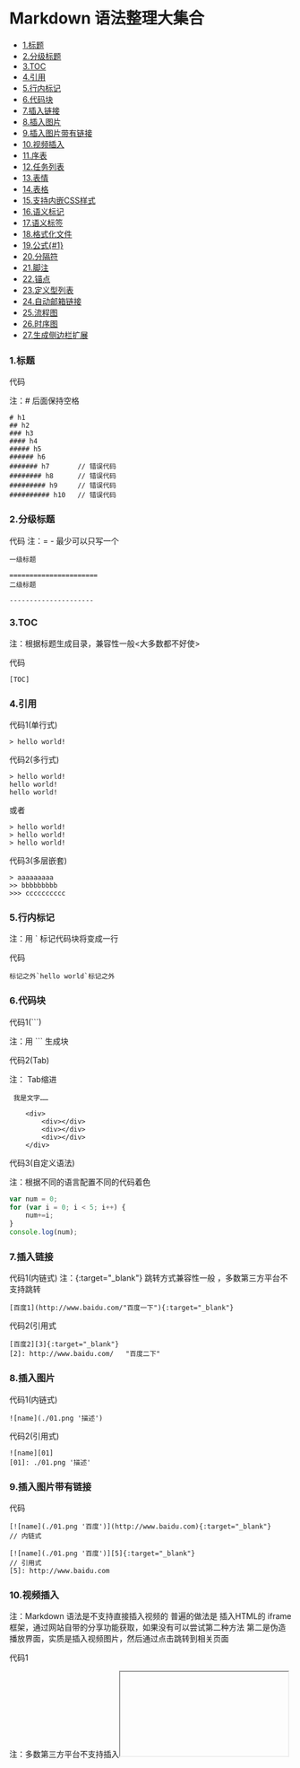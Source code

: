 # Markdown 语法整理大集合
- [1.标题]()
- [2.分级标题]()
- [3.TOC]()
- [4.引用]()
- [5.行内标记]()
- [6.代码块]()
- [7.插入链接]()
- [8.插入图片]()
- [9.插入图片带有链接]()
- [10.视频插入]()
- [11.序表]()
- [12.任务列表]()
- [13.表情]()
- [14.表格]()
- [15.支持内嵌CSS样式]()
- [16.语义标记]()
- [17.语义标签]()
- [18.格式化文件]()
- [19.公式{#1}]()
- [20.分隔符]()
- [21.脚注]()
- [22.锚点]()
- [23.定义型列表]()
- [24.自动邮箱链接]()
- [25.流程图]()
- [26.时序图]()
- [27.生成侧边栏扩展]()

### 1.标题

代码

注：# 后面保持空格
```
# h1
## h2
### h3
#### h4
##### h5
###### h6
####### h7       // 错误代码
######## h8      // 错误代码
######### h9     // 错误代码
########## h10   // 错误代码

```
### 2.分级标题

代码
注：= - 最少可以只写一个
```
一级标题

======================
二级标题

---------------------
```
### 3.TOC
注：根据标题生成目录，兼容性一般<大多数都不好使>

代码
```
[TOC]
```
### 4.引用
代码1(单行式)
```
> hello world!
```
代码2(多行式)
```
> hello world!
hello world!
hello world!
```
或者
```
> hello world!
> hello world!
> hello world!
```
代码3(多层嵌套)
```
> aaaaaaaaa
>> bbbbbbbbb
>>> cccccccccc
```
### 5.行内标记
注：用 ` 标记代码块将变成一行

代码
```
标记之外`hello world`标记之外
```
### 6.代码块
代码1(```)

注：用 ``` 生成块

代码2(Tab)

注： Tab缩进
```
 我是文字……

    <div>   
        <div></div>
        <div></div>
        <div></div>
    </div>
```
代码3(自定义语法)

注：根据不同的语言配置不同的代码着色
```javascript
var num = 0;
for (var i = 0; i < 5; i++) {
    num+=i;
}
console.log(num);
```
### 7.插入链接
代码1(内链式)
注：{:target="_blank"} 跳转方式兼容性一般 ，多数第三方平台不支持跳转
```
[百度1](http://www.baidu.com/"百度一下"){:target="_blank"}
```
代码2(引用式
```
[百度2][3]{:target="_blank"}
[2]: http://www.baidu.com/   "百度二下"
```
### 8.插入图片
代码1(内链式)
```
![name](./01.png '描述')
```
代码2(引用式)
```
![name][01]
[01]: ./01.png '描述'
```
### 9.插入图片带有链接
代码
```
[![name](./01.png '百度')](http://www.baidu.com){:target="_blank"}         // 内链式

[![name](./01.png '百度')][5]{:target="_blank"}                         // 引用式
[5]: http://www.baidu.com
```
### 10.视频插入
注：Markdown 语法是不支持直接插入视频的
普遍的做法是 插入HTML的 iframe 框架，通过网站自带的分享功能获取，如果没有可以尝试第二种方法
第二是伪造播放界面，实质是插入视频图片，然后通过点击跳转到相关页面

代码1

注：多数第三方平台不支持插入<iframe>视频
```
<iframe height=498 width=510 src='http://player.youku.com/embed/XMjgzNzM0NTYxNg==' frameborder=0 'allowfullscreen'></iframe>
```

代码2
```
[![youku2](./youku2.png)](http://v.youku.com/v_show/id_XMjgzNzM0NTYxNg==.html?spm=a2htv.20009910.contentHolderUnit2.A&from=y1.3-tv-grid-1007-9910.86804.1-2#paction){:target="_blank"}
```
### 11.序表
代码1(有序)

注：序列.后 保持空格
```
1. one
2. two
3. three
```
代码2(无序)
```
* one
* two
* three
```
代码3(序表嵌套)
```
1. one
    1. one-1
    2. two-2
2. two
    * two-1
    * two-2
```

### 12.任务列表
注：兼容性一般 要隔开一行

代码
```
这是文字……

- [x] 选项一
- [ ] 选项二  
- [ ]  [选项3]
```
### 13.表情
[表情代码地址](https://www.webpagefx.com/tools/emoji-cheat-sheet/)

### 14.表格
注： : 代表对齐方式 , : 与 | 之间不要有空格，否则对齐会有些不兼容

代码1
```
|    a    |       b       |      c     |
|:-------:|:------------- | ----------:|
|   居中  |     左对齐    |   右对齐   |
|=========|===============|============|
```
代码2(简约写法)
```
a  | b | c  
:-:|:- |-:
    居中    |     左对齐      |   右对齐    
============|=================|=============
```

### 15.支持内嵌CSS样式
代码
```
<p style="color: #AD5D0F;font-size: 30px; font-family: '宋体';">内联样式</p>
```
### 16.语义标记


|描述|效果|代码|
|:---:|:---:|:---:|
|斜体|*斜体*|\*斜体*|
|斜体|	_斜体_|	\_斜体_|
|加粗|	**加粗**|	\*\*加粗**|
|加粗+斜体|	***加粗+斜体***|	\*\*\*加粗+斜体***|
|加粗+斜体|	**_加粗+斜体_**|	\*\*\_加粗+斜体_**|
|删除线|~~删除线~~|	\~\~删除线~~|

### 17.语义标签

|描述|效果|代码|
|:--:|:--:|:--:|
|斜体|<i>斜体</i>|	\<i>斜体\</i>|
|加粗|<b>加粗</b>|\<b>加粗\</b>|
|强调|<em>强调</em>|\<em>强调\</em>|
|上标|Z<sup>a</sup>|Z\<sup>a\</sup>|
|下标|Z<sub>a</sub>|Z\<sub>a\</sub>|
|键盘文本|<kbd>Ctrl</kbd>|\<kbd>Ctrl\</kbd>|
|换行|	|\<br />|

### 18.格式化文本
保持输入排版格式不变

注：对内置标签需要破坏结构才能显示

代码
```
<pre>
hello world
         hi
  hello world
</pre>
```
错误解决方法

注：标签内部添加空格 或者 直接使用 ``` 标记来处理

代码1(插入空格)
```
<pre>
    < div>   
        < div>< /div>
        < div>< /div>
        < div>< /div>
    < /div>
</pre>
```
### 19.公式 {#1}
注：1个$左对齐，2个居中

代码
```
$$ x \href{why-equal.html}{=} y^2 + 1 $$
$ x = {-b \pm \sqrt{b^2-4ac} \over 2a}. $
```
$$ x \href{why-equal.html}{=} y^2 + 1 $$
$ x = {-b \pm \sqrt{b^2-4ac} \over 2a}. $

### 20.分隔符
注：最少三个 --- 或 *** 或 * * *

代码
```
***
---
* * *
```
### 21.脚注
代码
```
Markdown[^1]
[^1]: Markdown是一种纯文本标记语言        // 在文章最后面显示脚注
```
Markdown[^1]
[^1]: Markdown是一种纯文本标记语言        // 在文章最后面显示脚注

### 22.锚点
代码
注：只有标题支持锚点 跳转目录方括号后 保持空格
```
[公式标题锚点](#1)

### [需要跳转的目录] {#1}    // 方括号后保持空格
```
[公式标题锚点]()

### 23.定义型列表
注：解释型定义
代码
```
Markdown
:    轻量级文本标记语言，可以转换成html，pdf等格式  //  开头一个`:` + `Tab` 或 四个空格

代码块定义
:    代码块定义……

        var a = 10;            // 保持空一行与 递进缩进
```

### 24.自动邮箱链接
代码
```
<xxx@outlook.com>
```

### 25.流程图
代码1
```
st=>start: 开始|past:> http://www.baidu.com // 开始
e=>end: 结束                // 结束
c1=>condition: 条件1:>http://www.baidu.com[_parent]    // 判断条件
c2=>condition: 条件2        // 判断条件
c3=>condition: 条件3        // 判断条件
io=>inputoutput: 输出        // 输出
//----------------以上为定义参数-------------------------

//----------------以下为连接参数-------------------------
// 开始->判断条件1为no->判断条件2为no->判断条件3为no->输出->结束
st->c1(yes,right)->c2(yes,right)->c3(yes,right)->io->e
c1(no)->e                     // 条件1不满足->结束
c2(no)->e                     // 条件2不满足->结束
c3(no)->e                     // 条件3不满足->结束
```
代码详解

流程图分为两个部分： 定义参数 然后 连接参数

定义示例：
```
tag=>type: content:>url           // 形参格式    
st=>start: 开始:>http://www.baidu.com[blank]    //实参格式
```
注： st=>start: 开始 的：后面保持空格

|形参|实参|含义|
|:---|:---|:---|
|tag|st|标签 (可以自定义)|
|=>|=>|赋值|
|type|start|类型 (6种类型)|
|content|开始|描述内容 (可以自定义)|
|:>url|http://www.baidu.com[blank]|链接与跳转方式 兼容性很差|


|6种类型|含义|
|:--|:--|
|start|启动|
|end|结束|
|operation|程序|
|subroutine|子程序|
|condition|条件|
|inputoutput|输出|
连接示例：
```
st->c1(yes,right)->c2(yes,right)->c3(yes,right)->io->e
开始->判断条件1为no->判断条件2为no->判断条件3为no->输出->结束
```

|形参|实参|含义|
|:---|:---|:---|
|->|->|连接|
|condition|c1|条件|
|(布尔值,方向)	|(yes,right)|	如果满足向右连接，4种方向：right ，left，up ，down 默认为：down|

注：operation (程序); subroutine (子程序) ;condition (条件)，都可以在括号里加入连接方向。
```
operation(right)
subroutine(left)
condition(yes,right)      // 只有条件 才能加布尔值
```
代码2

注：添加样式和url跳转 需要添加第三方的脚本，
实际效果很差，使用起来麻烦，意义不大
```
st=>start: 启动|past:>http://www.baidu.com[blank]    // 开始
e=>end: 结束                        // 结束
op1=>operation: 方案一                // 运算1
sub2=>subroutine: 方案二|approved:>http://www.baidu.com[_parent]  // 运算2
sub3=>subroutine: 重新制定方案        // 运算2
cond1=>condition: 行不行？|request  // 判断条件1
cond2=>condition: 行不行？            // 判断条件2
io=>inputoutput: 结果满意            // 输出

// 开始->方案1->判断条件->
st->op1->cond1
// 判断条件1为no->方案2->判断条件2为no->重新制定方案->方案1
cond1(no,right)->sub2->cond2(no,right)->sub3(right)->op1
cond1(yes)->io->e          // 判断条件满足->输出->结束
cond2(yes)->io->e         // 判断条件满足->输出->结束
```

### 26.时序图
代码1
```
A->>B: 你好
Note left of A: 我在左边      // 注释方向，只有左右，没有上下
Note right of B: 我在右边
B-->A: 很高兴认识你
```
代码详解

注：A->>B: 你好 后面可以不写文字，但是一定要在最后加上：
Note left of A 代表注释在A的左边

|符号|含义|
|:--:|:--:|
|-|实线|
|>|实心箭头|
|--|虚线|
|>>|空心箭头|

代码2
```
起床->吃饭: 稀饭油条
吃饭->上班: 不要迟到了
上班->午餐: 吃撑了
上班->下班:
Note right of 下班: 下班了
下班->回家:
Note right of 回家: 到家了
回家-->>起床:
Note left of 起床: 新的一天
```
### 27.生成侧边栏扩展
注：生成侧边栏一般是插入JS，再就是模板，
总体来说，很是麻烦，效果一般，不作详解。
